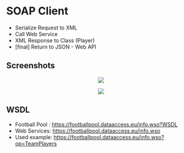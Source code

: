 # SOAP Client

* Serialize Request to XML
* Call Web Service
* XML Response to Class (Player)
* [final] Return to JSON - Web API

## Screenshots

<p align="center">
  <img src="https://image.ibb.co/bNYPhK/001.png">
</p>

<p align="center">
  <img src="https://image.ibb.co/gasH2K/002.png">
</p>

## WSDL

  * Football Pool : https://footballpool.dataaccess.eu/info.wso?WSDL
  * Web Services: https://footballpool.dataaccess.eu/info.wso
  * Used example: https://footballpool.dataaccess.eu/info.wso?op=TeamPlayers


